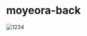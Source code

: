 # moyeora-back
![1234](https://github.com/Team-mwom/moyeora-back/assets/61938906/d6d3e56c-4014-4f26-9e2c-9e407d157dc5)
